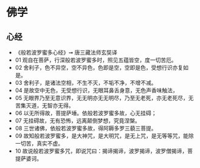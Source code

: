# 佛学

## 心经

- 《般若波罗蜜多心经》➞ 唐三藏法师玄奘译
- 01 观自在菩萨，行深般若波罗蜜多时，照见五蕴皆空，度一切苦厄。
- 02 舍利子，色不异空，空不异色，色即是空，空即是色，受想行识亦复如是。
- 03 舍利子，是诸法空相，不生不灭，不垢不净，不增不减。
- 04 是故空中无色，无受想行识，无眼耳鼻舌身意，无色声香味触法，
- 05 无眼界乃至无意识界，无无明亦无无明尽，乃至无老死，亦无老死尽，无苦集灭道，无智亦无得。
- 06 以无所得故，菩提萨埵。依般若波罗蜜多故，心无挂碍；
- 07 无挂碍故，无有恐怖，远离颠倒梦想，究竟涅槃。
- 08 三世诸佛，依般若波罗蜜多故，得阿耨多罗三藐三菩提。
- 09 故知般若波罗蜜多，是大神咒，是大明咒，是无上咒，是无等等咒，能除一切苦，真实不虚。
- 10 故说般若波罗蜜多咒，即说咒曰：揭谛揭谛，波罗揭谛，波罗僧揭谛，菩提萨婆诃。

